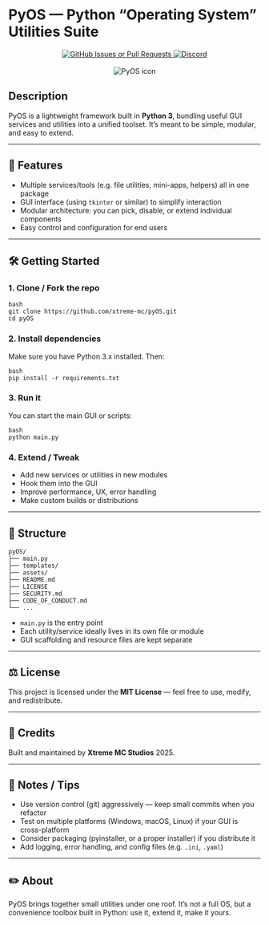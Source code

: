 # PyOS — Python “Operating System” Utilities Suite

<p align="center">
    <a href="https://github.com/xtreme-mc/pyOS/issues">
        <img alt="GitHub Issues or Pull Requests" src="https://img.shields.io/github/issues-raw/xtreme-mc/pyOS?logo=github">
    </a>
    <a href="https://discord.com/channels/996077038970601543/996077040119853151">
        <img alt="Discord" src="https://img.shields.io/discord/996077038970601543?style=social&logo=discord">
    </a>
    <br><br>
    <img alt="PyOS icon" src="assets/logo-pyOS.ico">
</p>

## Description

PyOS is a lightweight framework built in **Python 3**, bundling useful GUI services and utilities into a unified toolset. It’s meant to be simple, modular, and easy to extend.

---

## 🚀 Features

- Multiple services/tools (e.g. file utilities, mini-apps, helpers) all in one package  
- GUI interface (using `tkinter` or similar) to simplify interaction  
- Modular architecture: you can pick, disable, or extend individual components  
- Easy control and configuration for end users  

---

## 🛠️ Getting Started

### 1. Clone / Fork the repo

```
bash
git clone https://github.com/xtreme-mc/pyOS.git
cd pyOS
```

### 2. Install dependencies

Make sure you have Python 3.x installed. Then:

```
bash
pip install -r requirements.txt
```

### 3. Run it

You can start the main GUI or scripts:

```
bash
python main.py
```

### 4. Extend / Tweak

- Add new services or utilities in new modules  
- Hook them into the GUI  
- Improve performance, UX, error handling  
- Make custom builds or distributions  

---

## 📂 Structure

```
pyOS/
├── main.py
├── templates/
├── assets/        
├── README.md
├── LICENSE
├── SECURITY.md
├── CODE_OF_CONDUCT.md
└── ...
```

- `main.py` is the entry point  
- Each utility/service ideally lives in its own file or module  
- GUI scaffolding and resource files are kept separate  

---

## ⚖️ License

This project is licensed under the **MIT License** — feel free to use, modify, and redistribute.  

---

## 📄 Credits

Built and maintained by **Xtreme MC Studios** 2025.

---

## 🧾 Notes / Tips

- Use version control (git) aggressively — keep small commits when you refactor  
- Test on multiple platforms (Windows, macOS, Linux) if your GUI is cross-platform  
- Consider packaging (pyinstaller, or a proper installer) if you distribute it  
- Add logging, error handling, and config files (e.g. `.ini`, `.yaml`)  

---

## ✏️ About

PyOS brings together small utilities under one roof. It’s not a full OS, but a convenience toolbox built in Python: use it, extend it, make it yours.
